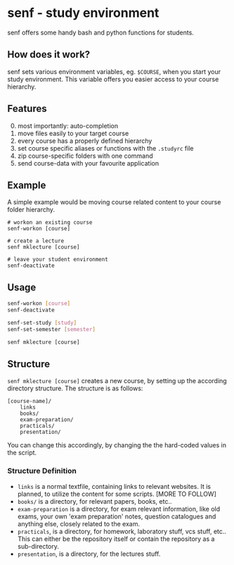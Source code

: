 # senf - study environment
senf offers some handy bash and python functions for students.

## How does it work?
senf sets various environment variables, eg. `$COURSE`, when you start your study environment. This variable offers you easier access to your course hierarchy.

## Features
0. most importantly: auto-completion
1. move files easily to your target course
2. every course has a properly defined hierarchy
3. set course specific aliases or functions with the `.studyrc` file
4. zip course-specific folders with one command
5. send course-data with your favourite application

## Example
A simple example would be moving course related content to your course folder hierarchy.
```
# workon an existing course
senf-workon [course]

# create a lecture
senf mklecture [course]

# leave your student environment
senf-deactivate
```

## Usage
```bash
senf-workon [course]
senf-deactivate

senf-set-study [study]
senf-set-semester [semester]
```

```python
senf mklecture [course]
```
## Structure
`senf mklecture [course]` creates a new course, by setting up the according directory structure. The structure is as follows:

```
[course-name]/
    links
    books/
    exam-preparation/
    practicals/
    presentation/
```
You can change this accordingly, by changing the the hard-coded values in the script.

### Structure Definition
- `links` is a normal textfile, containing links to relevant websites. It is planned, to utilize the content for some scripts. [MORE TO FOLLOW]
- `books/` is a directory, for relevant papers, books, etc..
- `exam-preparation` is a directory, for exam relevant information, like old exams, your own 'exam preparation' notes, question catalogues and anything else, closely related to the exam.
- `practicals`, is a directory, for homework, laboratory stuff, vcs stuff, etc.. This can either be the repository itself or contain the repository as a sub-directory.
- `presentation`, is a directory, for the lectures stuff.
